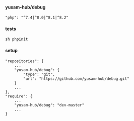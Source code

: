 #### yusam-hub/debug

    "php": "^7.4|^8.0|^8.1|^8.2"

#### tests

    sh phpinit

#### setup

    "repositories": {
        ...
        "yusam-hub/debug": {
            "type": "git",
            "url": "https://github.com/yusam-hub/debug.git"
        }
        ...
    },
    "require": {
        ...
        "yusam-hub/debug": "dev-master"
        ...
    }